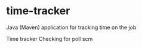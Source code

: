 # time-tracker
Java (Maven) application for tracking time on the job

Time tracker
Checking for poll scm
